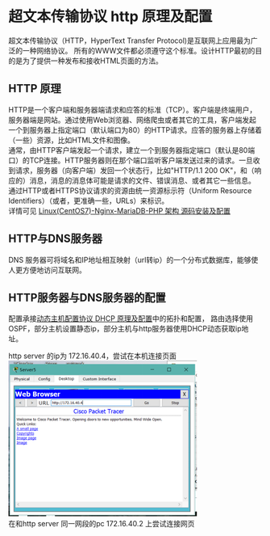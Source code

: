 # 超文本传输协议 http 原理及配置
超文本传输协议（HTTP，HyperText Transfer Protocol)是互联网上应用最为广泛的一种网络协议。
所有的WWW文件都必须遵守这个标准。设计HTTP最初的目的是为了提供一种发布和接收HTML页面的方法。
## HTTP 原理
HTTP是一个客户端和服务器端请求和应答的标准（TCP）。客户端是终端用户，服务器端是网站。通过使用Web浏览器、网络爬虫或者其它的工具，客户端发起一个到服务器上指定端口（默认端口为80）的HTTP请求。应答的服务器上存储着（一些）资源，比如HTML文件和图像。</br>
通常，由HTTP客户端发起一个请求，建立一个到服务器指定端口（默认是80端口）的TCP连接。HTTP服务器则在那个端口监听客户端发送过来的请求。一旦收到请求，服务器（向客户端）发回一个状态行，比如"HTTP/1.1 200 OK"，和（响应的）消息，消息的消息体可能是请求的文件、错误消息、或者其它一些信息。</br>
通过HTTP或者HTTPS协议请求的资源由统一资源标示符（Uniform Resource Identifiers）（或者，更准确一些，URLs）来标识。</br>
详情可见 [Linux(CentOS7)-Nginx-MariaDB-PHP 架构 源码安装及配置](https://github.com/dearxuany/Sharon_Technology_learning_note/blob/master/server_note/Nginx_note/Linux(CentOS7)-Nginx-MariaDB-PHP%20%E6%9E%B6%E6%9E%84%E6%BA%90%E7%A0%81%E5%AE%89%E8%A3%85%E5%8F%8A%E9%85%8D%E7%BD%AE.MD)
## HTTP与DNS服务器
DNS 服务器可将域名和IP地址相互映射（url转ip）的一个分布式数据库，能够使人更方便地访问互联网。
## HTTP服务器与DNS服务器的配置
配置承接[动态主机配置协议 DHCP 原理及配置](https://github.com/dearxuany/Sharon_Technology_learning_note/blob/master/network_note/Network%20%E5%8A%A8%E6%80%81%E4%B8%BB%E6%9C%BA%E9%85%8D%E7%BD%AE%E5%8D%8F%E8%AE%AE%20DHCP.md)中的拓扑和配置，
路由选择使用 OSPF，部分主机设置静态ip，部分主机与http服务器使用DHCP动态获取ip地址。</br>

http server 的ip为 172.16.40.4，尝试在本机连接页面</br>
![](https://github.com/dearxuany/Sharon_Technology_learning_note/blob/master/note_images/Networking_note_images/http_server.png)</br>
在和http server 同一网段的pc 172.16.40.2 上尝试连接网页</br>
![]()
